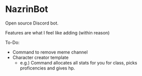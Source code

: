 # NazrinBot
Open source Discord bot.

Features are what I feel like adding (within reason)

To-Do:
* Command to remove meme channel
* Character creator template
  * e.g.) Command allocates all stats for you for class, picks proficencies and gives hp.
